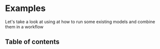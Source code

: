 # Examples

Let's take a look at using at how to run some existing models and combine them in a workflow

## Table of contents

```{tableofcontents}
```